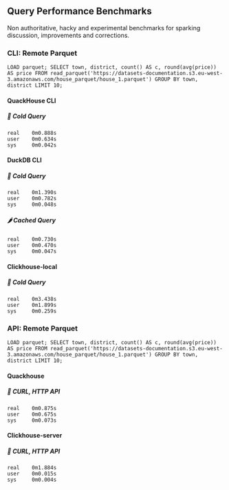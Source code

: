 ## Query Performance Benchmarks

Non authoritative, hacky and experimental benchmarks for sparking discussion, improvements and corrections.


### CLI: Remote Parquet
```
LOAD parquet; SELECT town, district, count() AS c, round(avg(price)) AS price FROM read_parquet('https://datasets-documentation.s3.eu-west-3.amazonaws.com/house_parquet/house_1.parquet') GROUP BY town, district LIMIT 10;
```
#### QuackHouse CLI
##### :icecream: Cold Query
```
real	0m0.888s
user	0m0.634s
sys     0m0.042s
```
#### DuckDB CLI
##### :icecream: Cold Query
```
real	0m1.390s
user	0m0.782s
sys     0m0.048s
```
##### :hot_pepper: Cached Query
```
real	0m0.730s
user	0m0.470s
sys     0m0.047s
```

#### Clickhouse-local
##### :icecream: Cold Query
```
real	0m3.438s
user	0m1.899s
sys     0m0.259s
```

### API: Remote Parquet
```
LOAD parquet; SELECT town, district, count() AS c, round(avg(price)) AS price FROM read_parquet('https://datasets-documentation.s3.eu-west-3.amazonaws.com/house_parquet/house_1.parquet') GROUP BY town, district LIMIT 10;
```
#### Quackhouse 
##### :icecream: CURL, HTTP API
```
real	0m0.875s
user	0m0.675s
sys     0m0.073s
```
#### Clickhouse-server 
##### :icecream: CURL, HTTP API
```
real	0m1.884s
user	0m0.015s
sys     0m0.004s
```
